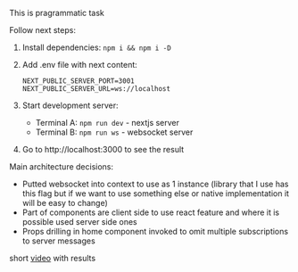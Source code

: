 This is pragrammatic task

Follow next steps:

1. Install dependencies:
   ```npm i && npm i -D```

2. Add .env file with next content:
   ```
   NEXT_PUBLIC_SERVER_PORT=3001
   NEXT_PUBLIC_SERVER_URL=ws://localhost
   ```

3. Start development server:
   - Terminal A: ```npm run dev``` - nextjs server
   - Terminal B: ```npm run ws``` - websocket server

4. Go to http://localhost:3000 to see the result

Main architecture decisions:
- Putted websocket into context to use as 1 instance (library that I use has this flag but if we want to use something else or native implementation it will be easy to change)
- Part of components are client side to use react feature and where it is possible used server side ones
- Props drilling in home component invoked to omit multiple subscriptions to server messages

short [video](https://drive.google.com/file/d/1V6utkYGur4TTn782EBFsQBm_-rHvE5wx/view?usp=sharing) with results
